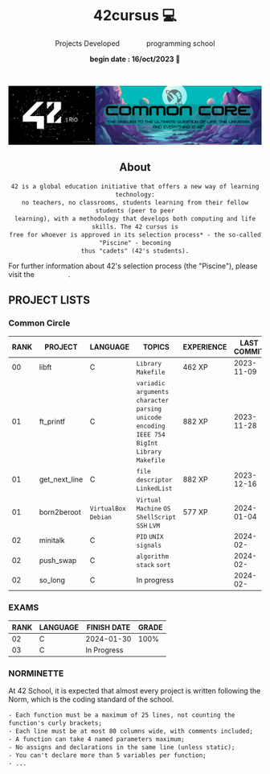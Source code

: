  <center>
 
 # 42cursus 💻

Projects Developed **<a href="https://42.rio/" style="color:white;">42 RIO</a>** programming school

**begin date : 16/oct/2023 🎉**

**<a href="https://profile.intra.42.fr/users/ahadama-" style="color:white;">Intra Profile</a>**

![42RIO](readme/banner.png)

## About

```
42 is a global education initiative that offers a new way of learning technology:
no teachers, no classrooms, students learning from their fellow students (peer to peer
learning), with a methodology that develops both computing and life skills. The 42 cursus is
free for whoever is approved in its selection process* - the so-called "Piscine" - becoming
thus "cadets" (42's students).
```

</center>
For further information about 42's selection process (the "Piscine"), please visit the <a href="https://42.rio/#comoparticipar" style="color:white;font-weight:bold;">C Piscine</a>.

## PROJECT LISTS

### Common Circle

| RANK | PROJECT       | LANGUAGE              | TOPICS                                                                                               | EXPERIENCE | LAST COMMIT |
|------|---------------|-----------------------|------------------------------------------------------------------------------------------------------|------------|-------------|
| 00   | libft         | C                     | `Library` `Makefile`                                                                                 | 462 XP     | 2023-11-09  |
| 01   | ft_printf     | C                     | `variadic arguments` `character parsing` `unicode encoding` `IEEE 754` `BigInt` `Library` `Makefile` | 882 XP     | 2023-11-28  |
| 01   | get_next_line | C                     | `file descriptor`  `LinkedList`                                                                      | 882 XP     | 2023-12-16  |
| 01   | born2beroot   | `VirtualBox` `Debian` | `Virtual Machine` `OS` `ShellScript` `SSH` `LVM`                                                     | 577 XP     | 2024-01-04  |
| 02   | minitalk      | C                     | `PID` `UNIX signals`                                                                                 |            | 2024-02-    |
| 02   | push_swap     | C                     | `algorithm` `stack` `sort`                                                                           |            | 2024-02-    |
| 02   | so_long       | C                     | In progress                                                                                          |            | 2024-02-    |

### EXAMS

| RANK | LANGUAGE | FINISH DATE | GRADE |
|------|----------|-------------|-------|
| 02   | C        | 2024-01-30  | 100%  |
| 03   | C        | In Progress |       |

### NORMINETTE

At 42 School, it is expected that almost every project is written following the Norm, which is the coding standard of the school.

``` - No for, do...while, switch, case, goto, ternary operators, or variable-length arrays allowed;
- Each function must be a maximum of 25 lines, not counting the function's curly brackets;
- Each line must be at most 80 columns wide, with comments included;
- A function can take 4 named parameters maximum;
- No assigns and declarations in the same line (unless static);
- You can't declare more than 5 variables per function;
- ... 
```